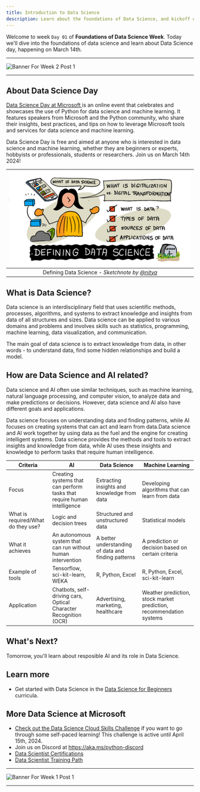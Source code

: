 ```yaml
---
title: Introduction to Data Science
description: Learn about the foundations of Data Science, and kickoff of the 14 Days of Data Science Blog Series.
---
```


Welcome to week  `Day 01` of **Foundations of Data Science Week**. Today we'll dive into the foundations of data science and learn about Data Science day, happening on March 14th. 

---

![Banner For Week 2 Post 1](./img/DataScienceDay-Foundations-1.png)

---

## About Data Science Day

[Data Science Day at Microsoft ](https://aka.ms/Python/DataScienceDay) is an online event that celebrates and showcases the use of Python for data science and machine learning. It features speakers from Microsoft and the Python community, who share their insights, best practices, and tips on how to leverage Microsoft tools and services for data science and machine learning. 

Data Science Day is free and aimed at anyone who is interested in data science and machine learning, whether they are beginners or experts, hobbyists or professionals, students or researchers. Join us on March 14th 2024!


| ![ Sketchnote by [(@sketchthedocs)](https://sketchthedocs.dev) ](img/sketchnote-data-science.png) |
| :----------------------------------------------------------------------------------------------------: |
|              Defining Data Science - _Sketchnote by [@nitya](https://twitter.com/nitya)_               |

## What is Data Science?

Data science is an interdisciplinary field that uses scientific methods, processes, algorithms, and systems to extract knowledge and insights from data of all structures and sizes. Data science can be applied to various domains and problems and involves skills such as statistics, programming, machine learning, data visualization, and communication.

The main goal of data science is to extract knowledge from data, in other words - to understand data, find some hidden relationships and build a model.


## How are Data Science and AI related?

Data science and AI often use similar techniques, such as machine learning, natural language processing, and computer vision, to analyze data and make predictions or decisions. However, data science and AI also have different goals and applications.

Data science focuses on understanding data and finding patterns, while AI focuses on creating systems that can act and learn from data.Data science and AI work together by using data as the fuel and the engine for creating intelligent systems. Data science provides the methods and tools to extract insights and knowledge from data, while AI uses these insights and knowledge to perform tasks that require human intelligence. 

| Criteria | AI | Data Science | Machine Learning |
| --- | --- | --- | --- |
| Focus | Creating systems that can perform tasks that require human intelligence | Extracting insights and knowledge from data | Developing algorithms that can learn from data |
| What is required/What do they use? | Logic and decision trees | Structured and unstructured data | Statistical models |
| What it achieves | An autonomous system that can run without human intervention | A better understanding of data and finding patterns | A prediction or decision based on certain criteria |
| Example of tools | Tensorflow, sci-kit-learn, WEKA | R, Python, Excel | R, Python, Excel, sci-kit-learn |
| Application | Chatbots, self-driving cars, Optical Character Recognition (OCR)  | Advertising, marketing, healthcare | Weather prediction, stock market prediction, recommendation systems |



## What's Next?

Tomorrow, you'll learn about resposible AI and its role in Data Science.

## Learn more

- Get started with Data Science in the [Data Science for Beginners](https://github.com/microsoft/Data-Science-For-Beginners/tree/main/1-Introduction) curricula.

## More Data Science at Microsoft

- [Check out the Data Science Cloud Skills Challenge](https://aka.ms/python/DataScienceDay/CSC) if you want to go through some self-paced learning! This challenge is active until April 15th, 2024.
- Join us on Discord at https://aka.ms/python-discord
- [Data Scientist Certifications](https://learn.microsoft.com/credentials/certifications/roles/data-scientist)
- [Data Scientist Training Path](https://learn.microsoft.com/training/career-paths/data-scientist)


<!-- 
---
title: Welcome to 14 days of Data Science!
published: false
description: https://aka.ms/30DaysOfSWA or follow #staticwebapps on @thepracticaldev 
tags: data science, machine learning, python
series: 14 Days of Data Science
canonical_url: https://aka.ms/
cover_image: https://dev-to-uploads.s3.amazonaws.com/uploads/articles/94xuz38iwpd38tlzsx26.png
--- -->

---

![Banner For Week 1 Post 1](./img/DataScienceDay-Foundations-1.png)

---